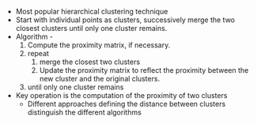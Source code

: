 - Most popular hierarchical clustering technique
- Start with individual points as clusters, successively merge the two closest clusters until only one cluster remains.
- Algorithm - 
	1. Compute the proximity matrix, if necessary.
	2. repeat
		1. merge the closest two clusters
		2. Update the proximity matrix to reflect the proximity between the new cluster and the original clusters.
	3. until only one cluster remains
- Key operation is the computation of the proximity of two clusters
	- Different approaches defining the distance between clusters distinguish the different algorithms